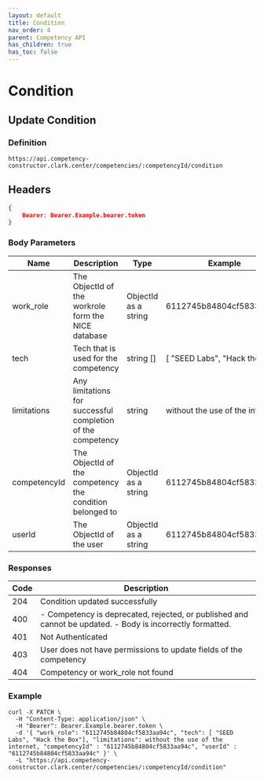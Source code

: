 ```yaml
---
layout: default
title: Condition
nav_order: 4
parent: Competency API
has_children: true
has_toc: false
---
```

# Condition
## Update Condition

### Definition
```HTTP
https://api.competency-constructor.clark.center/competencies/:competencyId/condition
```

## Headers
```JSON
{
    Bearer: Bearer.Example.bearer.token
}
```

### Body Parameters

| Name | Description | Type | Example |
| ----------- | ----------- | ----------- | ----------- |
| work_role | The ObjectId of the workrole form the NICE database | ObjectId as a string | 6112745b84804cf5833aa94c |
| tech | Tech that is used for the competency | string [] | [ "SEED Labs", "Hack the Box"] |
| limitations | Any limitations for successful completion of the competency | string | without the use of the internet |
| competencyId | The ObjectId of the competency the condition belonged to | ObjectId as a string | 6112745b84804cf5833aa94c |
| userId | The ObjectId of the user | ObjectId as a string | 6112745b84804cf5833aa94c |

### Responses

| Code | Description |
| ----------- | ----------- |
| 204 | Condition updated successfully |
| 400 | - Competency is deprecated, rejected, or published and cannot be updated. - Body is incorrectly formatted. |
| 401 | Not Authenticated |
| 403 | User does not have permissions to update fields of the competency |
| 404 | Competency or work_role not found |

### Example

```CURL
curl -X PATCH \
  -H "Content-Type: application/json" \
  -H "Bearer": Bearer.Example.bearer.token \
  -d '{ "work_role": "6112745b84804cf5833aa94c", "tech": [ "SEED Labs", "Hack the Box"], "limitations": without the use of the internet, "competencyId" : "6112745b84804cf5833aa94c", "userId" : "6112745b84804cf5833aa94c" }' \
  -L "https://api.competency-constructor.clark.center/competencies/:competencyId/condition"
